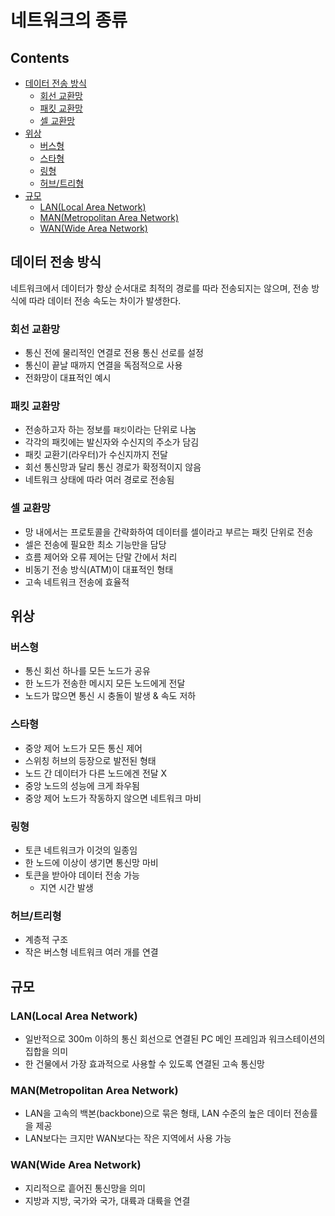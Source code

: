 네트워크의 종류
===

Contents
---

- [데이터 전송 방식](#데이터-전송-방식)
  - [회선 교환망](#회선-교환망)
  - [패킷 교환망](#패킷-교환망)
  - [셀 교환망](#셀-교환망)
- [위상](#위상)
  - [버스형](#버스형)
  - [스타형](#스타형)
  - [링형](#링형)
  - [허브/트리형](#허브트리형)
- [규모](#규모)
  - [LAN(Local Area Network)](#lanlocal-area-network)
  - [MAN(Metropolitan Area Network)](#manmetropolitan-area-network)
  - [WAN(Wide Area Network)](#wanwide-area-network)

데이터 전송 방식
---

네트워크에서 데이터가 항상 순서대로 최적의 경로를 따라 전송되지는 않으며, 전송 방식에 따라 데이터 전송 속도는 차이가 발생한다.

### 회선 교환망

- 통신 전에 물리적인 연결로 전용 통신 선로를 설정
- 통신이 끝날 때까지 연결을 독점적으로 사용
- 전화망이 대표적인 예시

### 패킷 교환망

- 전송하고자 하는 정보를 `패킷`이라는 단위로 나눔
- 각각의 패킷에는 발신자와 수신지의 주소가 담김
- 패킷 교환기(라우터)가 수신지까지 전달
- 회선 통신망과 달리 통신 경로가 확정적이지 않음
- 네트워크 상태에 따라 여러 경로로 전송됨

### 셀 교환망

- 망 내에서는 프로토콜을 간략화하여 데이터를 셀이라고 부르는 패킷 단위로 전송
- 셀은 전송에 필요한 최소 기능만을 담당
- 흐름 제어와 오류 제어는 단말 간에서 처리
- 비동기 전송 방식(ATM)이 대표적인 형태
- 고속 네트워크 전송에 효율적

위상
---

### 버스형

- 통신 회선 하나를 모든 노드가 공유
- 한 노드가 전송한 메시지 모든 노드에게 전달
- 노드가 많으면 통신 시 충돌이 발생 & 속도 저하

### 스타형

- 중앙 제어 노드가 모든 통신 제어
- 스위칭 허브의 등장으로 발전된 형태
- 노드 간 데이터가 다른 노드에겐 전달 X
- 중앙 노드의 성능에 크게 좌우됨
- 중앙 제어 노드가 작동하지 않으면 네트워크 마비

### 링형

- 토큰 네트워크가 이것의 일종임
- 한 노드에 이상이 생기면 통신망 마비
- 토큰을 받아야 데이터 전송 가능
  - 지연 시간 발생

### 허브/트리형

- 계층적 구조
- 작은 버스형 네트워크 여러 개를 연결

규모
---

### LAN(Local Area Network)

- 일반적으로 300m 이하의 통신 회선으로 연결된 PC 메인 프레임과 워크스테이션의 집합을 의미
- 한 건물에서 가장 효과적으로 사용할 수 있도록 연결된 고속 통신망

### MAN(Metropolitan Area Network)

- LAN을 고속의 백본(backbone)으로 묶은 형태, LAN 수준의 높은 데이터 전송률을 제공
- LAN보다는 크지만 WAN보다는 작은 지역에서 사용 가능

### WAN(Wide Area Network)

- 지리적으로 흩어진 통신망을 의미
- 지방과 지방, 국가와 국가, 대륙과 대륙을 연결

